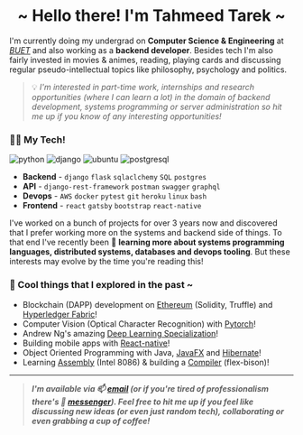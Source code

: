 <h1 align="center">~ Hello there! I'm Tahmeed Tarek ~</h1>

I'm currently doing my undergrad on **Computer Science & Engineering** at _[BUET](https://www.buet.ac.bd/web/)_ and also working as a **backend developer**. Besides tech I'm also fairly invested in movies & animes, reading, playing cards and discussing regular pseudo-intellectual topics like philosophy, psychology and politics.

> 💡 *I'm interested in part-time work, internships and research opportunities (where I can learn a lot) in the domain of backend development, systems programming or server administration so hit me up if you know of any interesting opportunities!*

### 🧑‍💻 My Tech!

<p>
<img src="https://img.shields.io/badge/python-FFFF00.svg?style=for-the-badge&logo=python&logoColor=0768a8&labelColor=ffffff" alt="python">
<img src="https://img.shields.io/badge/django-47474f.svg?style=for-the-badge&logo=django&logoColor=black&labelColor=ffffff" alt="django">
<img src="https://img.shields.io/badge/ubuntu-f7873b.svg?style=for-the-badge&logo=ubuntu&labelColor=ffffff&logoColor=f7873b" alt="ubuntu">
<img src="https://img.shields.io/badge/postgresql-6566ba.svg?style=for-the-badge&logo=postgresql&logoColor=6566ba&labelColor=ffffff" alt="postgresql">
</p>

- **Backend** - `django` `flask` `sqlaclchemy` `SQL` `postgres`
- **API** - `django-rest-framework` `postman` `swagger` `graphql`
- **Devops** - `AWS` `docker` `pytest` `git` `heroku` `linux` `bash`
- **Frontend** - `react` `gatsby` `bootstrap` `react-native` 

I've worked on a bunch of projects for over 3 years now and discovered that I prefer working more on the systems and backend side of things. To that end I've recently been 🔭 **learning more about systems programming languages, distributed systems, databases and devops tooling**. But these interests may evolve by the time you're reading this!

### 🌱 Cool things that I explored in the past ~
- Blockchain (DAPP) development on [Ethereum](https://ethereum.org/en/) (Solidity, Truffle) and [Hyperledger Fabric](https://www.hyperledger.org/use/fabric)!
- Computer Vision (Optical Character Recognition) with [Pytorch](https://pytorch.org/)!
- Andrew Ng's amazing [Deep Learning Specialization](https://www.coursera.org/specializations/deep-learning)!
- Building mobile apps with [React-native](https://reactnative.dev/)!
- Object Oriented Programming with Java, [JavaFX](https://openjfx.io/) and [Hibernate](https://hibernate.org/orm/)!
- Learning [Assembly](https://github.com/Tahmeed156/Assembly-Sessional) (Intel 8086) & building a [Compiler](https://github.com/Tahmeed156/Compiler-Sessional) (flex-bison)! 

---
> ***I'm available via 📫 [email](mailto:tahmeedtarek@gmail.com) (or if you're tired of professionalism there's 💬 [messenger](https://m.me/tahmeed156)). Feel free to hit me up if you feel like discussing new ideas (or even just random tech), collaborating or even grabbing a cup of coffee!***
